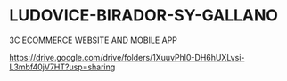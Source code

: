 # LUDOVICE-BIRADOR-SY-GALLANO
3C ECOMMERCE WEBSITE AND MOBILE APP

https://drive.google.com/drive/folders/1XuuvPhl0-DH6hUXLvsi-L3mbf40jV7HT?usp=sharing
